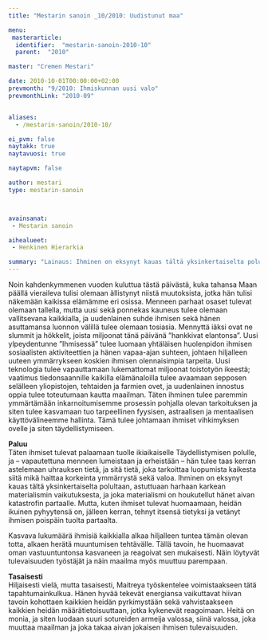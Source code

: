 ```yaml
---
title: "Mestarin sanoin _10/2010: Uudistunut maa"

menu:
 masterarticle:
  identifier:  "mestarin-sanoin-2010-10"
  parent:  "2010"

master: "Cremen Mestari"

date: 2010-10-01T00:00:00+02:00
prevmonth: "9/2010: Ihmiskunnan uusi valo"
prevmonthLink: "2010-09"


aliases:
  - /mestarin-sanoin/2010-10/

ei_pvm: false
naytakk: true
naytavuosi: true

naytapvm: false

author: mestari
type: mestarin-sanoin



avainsanat:
 - Mestarin sanoin

aihealueet:
 - Henkinen Hierarkia

summary: "Lainaus: Ihminen on eksynyt kauas tältä yksinkertaiselta polultaan, astuttuaan harhaan karkean materialismin vaikutuksesta, ja joka materialismi on houkutellut hänet aivan katastrofin partaalle. Mutta, kuten ihmiset tulevat huomaamaan, heidän ikuinen pyhyytensä on, jälleen kerran, tehnyt itsensä tietyksi ja vetänyt ihmisen poispäin tuolta partaalta."
---
```

<p>Noin kahdenkymmenen vuoden kuluttua tästä päivästä, kuka tahansa Maan päällä vieraileva tulisi olemaan ällistynyt niistä muutoksista, jotka hän tulisi näkemään kaikissa elämämme eri osissa. Menneen parhaat osaset tulevat olemaan tallella, mutta uusi sekä ponnekas kauneus tulee olemaan vallitsevana kaikkialla, ja uudenlainen suhde ihmisen sekä hänen asuttamansa luonnon välillä tulee olemaan tosiasia. Mennyttä iäksi ovat ne slummit ja hökkelit, joista miljoonat tänä päivänä ”hankkivat elantonsa”. Uusi ylpeydentunne ”Ihmisessä” tulee luomaan yhtäläisen huolenpidon ihmisen sosiaalisten aktiviteettien ja hänen vapaa-ajan suhteen, johtaen hiljalleen uuteen ymmärrykseen koskien ihmisen olennaisimpia tarpeita. Uusi teknologia tulee vapauttamaan lukemattomat miljoonat toistotyön ikeestä; vaatimus tiedonsaannille kaikilla elämänaloilla tulee avaamaan sepposen selälleen yliopistojen, tehtaiden ja farmien ovet, ja uudenlainen innostus oppia tulee toteutumaan kautta maailman. Täten ihminen tulee paremmin ymmärtämään inkarnoitumisemme prosessin pohjalla olevan tarkoituksen ja siten tulee kasvamaan tuo tarpeellinen fyysisen, astraalisen ja mentaalisen käyttövälineemme hallinta. Tämä tulee johtamaan ihmiset vihkimyksen ovelle ja siten täydellistymiseen.</p>
<p><strong>Paluu</strong><br>
Täten ihmiset tulevat palaamaan tuolle ikiaikaiselle Täydellistymisen polulle, ja – vapautettuna menneen lumeistaan ja erheistään – hän tulee taas kerran astelemaan uhrauksen tietä, ja sitä tietä, joka tarkoittaa luopumista kaikesta siitä mikä haittaa korkeinta ymmärrystä sekä valoa. Ihminen on eksynyt kauas tältä yksinkertaiselta polultaan, astuttuaan harhaan karkean materialismin vaikutuksesta, ja joka materialismi on houkutellut hänet aivan katastrofin partaalle. Mutta, kuten ihmiset tulevat huomaamaan, heidän ikuinen pyhyytensä on, jälleen kerran, tehnyt itsensä tietyksi ja vetänyt ihmisen poispäin tuolta partaalta.</p>
<p>Kasvava lukumäärä ihmisiä kaikkialla alkaa hiljalleen tuntea tämän olevan totta, alkaen herätä muuntumisen tehtävälle. Tällä tavoin, he huomaavat oman vastuuntuntonsa kasvaneen ja reagoivat sen mukaisesti. Näin löytyvät tulevaisuuden työstäjät ja näin maailma myös muuttuu parempaan.</p>
<p><strong>Tasaisesti</strong><br>
Hiljaisesti vielä, mutta tasaisesti, Maitreya työskentelee voimistaakseen tätä tapahtumainkulkua. Hänen hyvää tekevät energiansa vaikuttavat hiivan tavoin kohottaen kaikkien heidän pyrkimystään sekä vahvistaakseen kaikkien heidän määrätietoisuuttaan, jotka kykenevät reagoimaan. Heitä on monia, ja siten luodaan suuri sotureiden armeija valossa, siinä valossa, joka muuttaa maailman ja joka takaa aivan jokaisen ihmisen tulevaisuuden.</p>